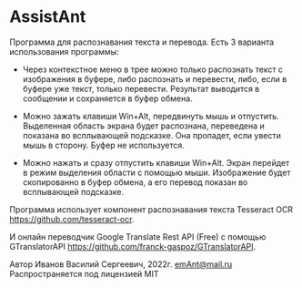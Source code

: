 # AssistAnt

Программа для распознавания текста и перевода. Есть 3 варианта использования программы:

* Через контекстное меню в трее можно только распознать текст с изображения в буфере, либо распознать и перевести, либо, если в буфере уже текст, только перевести. Результат выводится в сообщении и сохраняется в буфер обмена.

* Можно зажать клавиши Win+Alt, передвинуть мышь и отпустить. Выделенная область экрана будет распознана, переведена и показана во всплывающей подсказке. Она пропадет, если увести мышь в сторону. Буфер не используется.

* Можно нажать и сразу отпустить клавиши Win+Alt. Экран перейдет в режим выделения области с помощью мыши. Изображение будет скопированно в буфер обмена, а его перевод показан во всплывающей подсказке.

Программа использует компонент распознавания текста Tesseract OCR https://github.com/tesseract-ocr.

И онлайн переводчик Google Translate Rest API (Free) с помощью GTranslatorAPI https://github.com/franck-gaspoz/GTranslatorAPI.

Автор Иванов Василий Сергеевич, 2022г. emAnt@mail.ru
Распространяется под лицензией MIT